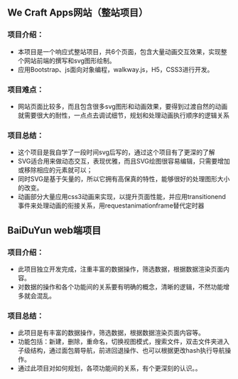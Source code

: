 <h2>We Craft Apps网站（整站项目）</h2>
<h3>项目介绍：</h3>
<ul>
<li>本项目是一个响应式整站项目，共6个页面，包含大量动画交互效果，实现整个网站前端的撰写和svg图形绘制。</li>
<li>应用Bootstrap、js面向对象编程，walkway.js，H5，CSS3进行开发。</li>
</ul>
<h3>项目难点：</h3>
<ul>
<li>网站页面比较多，而且包含很多svg图形和动画效果，要得到过渡自然的动画就需要很大的耐性，一点点去调试细节，规划和处理动画执行顺序的逻辑关系</li>
</ul>
<h3>项目总结：</h3>
<ul>
<li>这个项目是我自学了一段时间svg后写的，通过这个项目有了更深的了解</li>
<li>SVG适合用来做动态交互，表现优雅，而且SVG绘图很容易编辑，只需要增加或移除相应的元素就可以；</li>
<li>同时SVG是基于矢量的，所以它拥有高保真的特性，能够很好的处理图形大小的改变。</li>
<li>动画部分大量应用css3动画来实现，以提升页面性能，并应用transitionend事件来处理动画的衔接关系，用requestanimationframe替代定时器</li>
</ul>


<h2>BaiDuYun web端项目</h2>
<h3>项目介绍：</h3>
<ul>
<li>此项目独立开发完成，注重丰富的数据操作，筛选数据，根据数据渲染页面内容。</li>
<li>对数据的操作和各个功能间的关系要有明确的概念，清晰的逻辑，不然功能增多就会混乱。</li>
</ul>
<h3>项目总结：</h3>
<ul>
<li>此项目是有丰富的数据操作，筛选数据，根据数据渲染页面内容等。</li>
<li>功能包括：新建，删除，重命名，切换视图模式，搜索文件，双击文件夹进入子级结构，通过面包屑导航，前进回退操作、也可以根据更改hash执行导航操作。</li>
<li>通过此项目对如何规划，各项功能间的关系，有个更深刻的认识。。</li>
</ul>
